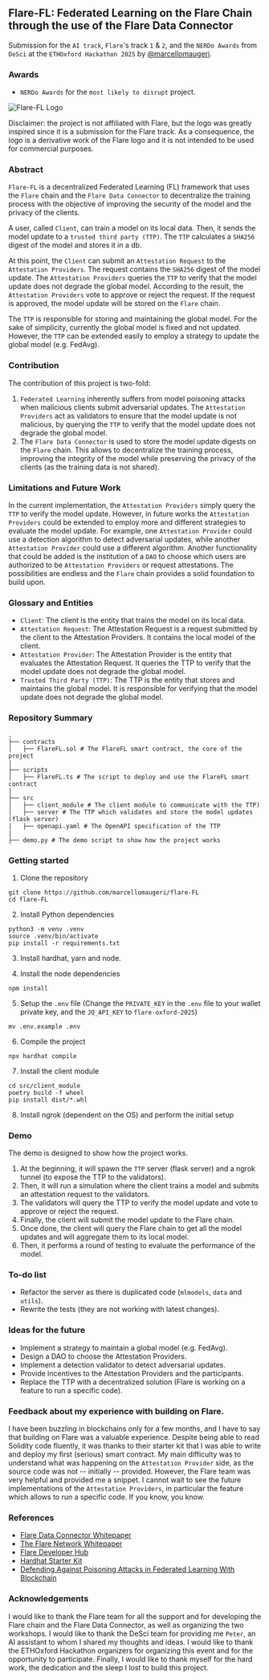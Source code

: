 ## Flare-FL: Federated Learning on the Flare Chain through the use of the Flare Data Connector
Submission for the `AI track`, `Flare`'s track `1` & `2`, and the `NERDo Awards` from `DeSci` at the `ETHOxford Hackathon 2025` by [@marcellomaugeri](https://github.com/marcellomaugeri).

### Awards 
- `NERDo Awards` for the `most likely to disrupt` project.

![Flare-FL Logo](./img/Flare-FL.jpg)

Disclaimer: the project is not affiliated with Flare, but the logo was greatly inspired since it is a submission for the Flare track. As a consequence, the logo is a derivative work of the Flare logo and it is not intended to be used for commercial purposes.

### Abstract
`Flare-FL` is a decentralized Federated Learning (FL) framework that uses the `Flare` chain and the `Flare Data Connector` to decentralize the training process with the objective of improving the security of the model and the privacy of the clients.

A user, called `Client`, can train a model on its local data. Then, it sends the model update to a `trusted third party (TTP)`. The `TTP` calculates a `SHA256` digest of the model and stores it in a db.

At this point, the `Client` can submit an `Attestation Request` to the `Attestation Providers`. The request contains the `SHA256` digest of the model update. The `Attestation Providers` queries the `TTP` to verify that the model update does not degrade the global model. According to the result, the `Attestation Providers` vote to approve or reject the request.
If the request is approved, the model update will be stored on the `Flare` chain.

The `TTP` is responsible for storing and maintaining the global model. For the sake of simplicity, currently the global model is fixed and not updated. However, the `TTP` can be extended easily to employ a strategy to update the global model (e.g. FedAvg).

### Contribution

The contribution of this project is two-fold:
1. `Federated Learning` inherently suffers from model poisoning attacks when malicious clients submit adversarial updates. The `Attestation Providers` act as validators to ensure that the model update is not malicious, by querying the `TTP` to verify that the model update does not degrade the global model.
2. The `Flare Data Connector` is used to store the model update digests on the `Flare` chain. This allows to decentralize the training process, improving the integrity of the model while preserving the privacy of the clients (as the training data is not shared).

### Limitations and Future Work
In the current implementation, the `Attestation Providers` simply query the `TTP` to verify the model update. However, in future works the `Attestation Providers` could be extended to employ more and different strategies to evaluate the model update.
For example, one `Attestation Provider` could use a detection algorithm to detect adversarial updates, while another `Attestation Provider` could use a different algorithm.
Another functionality that could be added is the institution of a `DAO` to choose which users are authorized to be `Attestation Providers` or request attestations.
The possibilities are endless and the `Flare` chain provides a solid foundation to build upon.


### Glossary and Entities
- `Client`: The client is the entity that trains the model on its local data.
- `Attestation Request`: The Attestation Request is a request submitted by the client to the Attestation Providers. It contains the local model of the client.
- `Attestation Provider`: The Attestation Provider is the entity that evaluates the Attestation Request. It queries the TTP to verify that the model update does not degrade the global model.
- `Trusted Third Party (TTP)`: The TTP is the entity that stores and maintains the global model. It is responsible for verifying that the model update does not degrade the global model.

### Repository Summary

```
.
├── contracts
│   ├── FlareFL.sol # The FlareFL smart contract, the core of the project
|
├── scripts
│   ├── FlareFL.ts # The script to deploy and use the FlareFL smart contract
|
├── src
│   ├── client_module # The client module to communicate with the TTP)
│   ├── server # The TTP which validates and store the model updates (flask server)
|   ├── openapi.yaml # The OpenAPI specification of the TTP
|
├── demo.py # The demo script to show how the project works
```

### Getting started

1. Clone the repository
```console
git clone https://github.com/marcellomaugeri/flare-FL
cd flare-FL
```

2. Install Python dependencies
```console
python3 -m venv .venv
source .venv/bin/activate
pip install -r requirements.txt
```

3. Install hardhat, yarn and node.

4. Install the node dependencies
```console
npm install
```

5. Setup the `.env` file (Change the `PRIVATE_KEY` in the `.env` file to your wallet private key, and the `JQ_API_KEY` to `flare-oxford-2025`)
```console
mv .env.example .env
```

6. Compile the project
```console
npx hardhat compile
```

7. Install the client module
```console
cd src/client_module
poetry build -f wheel
pip install dist/*.whl
```

8. Install ngrok (dependent on the OS) and perform the initial setup

### Demo
The demo is designed to show how the project works.
1. At the beginning, it will spawn the `TTP` server (flask server) and a ngrok tunnel (to expose the TTP to the validators).
2. Then, it will run a simulation where the client trains a model and submits an attestation request to the validators.
3. The validators will query the TTP to verify the model update and vote to approve or reject the request.
4. Finally, the client will submit the model update to the Flare chain.
5. Once done, the client will query the Flare chain to get all the model updates and will aggregate them to its local model.
6. Then, it performs a round of testing to evaluate the performance of the model.

### To-do list
- Refactor the server as there is duplicated code (`mlmodels`, `data` and `utils`).
- Rewrite the tests (they are not working with latest changes).

### Ideas for the future
- Implement a strategy to maintain a global model (e.g. FedAvg).
- Design a DAO to choose the Attestation Providers.
- Implement a detection validator to detect adversarial updates.
- Provide incentives to the Attestation Providers and the participants.
- Replace the TTP with a decentralized solution (Flare is working on a feature to run a specific code).

### Feedback about my experience with building on Flare.
I have been buzzling in blockchains only for a few months, and I have to say that building on Flare was a valuable experience. Despite being able to read Solidity code fluently, it was thanks to their starter kit that I was able to write and deploy my first (serious) smart contract.
My main difficulty was to understand what was happening on the `Attestation Provider` side, as the source code was not -- initially -- provided. However, the Flare team was very helpful and provided me a snippet. I cannot wait to see the future implementations of the `Attestation Providers`, in particular the feature which allows to run a specific code. If you know, you know.

### References
- [Flare Data Connector Whitepaper](https://flare.network/wp-content/uploads/FDC_WP_14012025.pdf)
- [The Flare Network Whitepaper](https://flare.network/wp-content/uploads/Flare-White-Paper-v2.pdf)
- [Flare Developer Hub](https://dev.flare.network/)
- [Hardhat Starter Kit](https://github.com/flare-foundation/flare-hardhat-starter)
- [Defending Against Poisoning Attacks in Federated Learning With Blockchain](https://doi.org/10.1109/TAI.2024.3376651)

### Acknowledgements
I would like to thank the Flare team for all the support and for developing the Flare chain and the Flare Data Connector, as well as organizing the two workshops. I would like to thank the DeSci team for providing me `Peter`, an AI assistant to whom I shared my thoughts and ideas. I would like to thank the ETHOxford Hackathon organizers for organizing this event and for the opportunity to participate. Finally, I would like to thank myself for the hard work, the dedication and the sleep I lost to build this project.